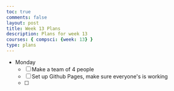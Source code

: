 ```yaml
---
toc: true
comments: false
layout: post
title: Week 13 Plans
description: Plans for week 13
courses: { compsci: {week: 13} }
type: plans
---
```


- Monday
    - [ ] Make a team of 4 people
    - [ ] Set up Github Pages, make sure everyone's is working
    - [ ]